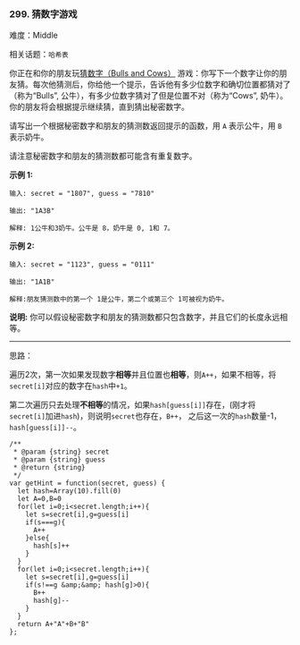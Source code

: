 ### 299. 猜数字游戏

难度：Middle

相关话题：`哈希表`

你正在和你的朋友玩[猜数字（Bulls and Cows）](https://baike.baidu.com/item/%E7%8C%9C%E6%95%B0%E5%AD%97/83200?fromtitle=Bulls+and+Cows&amp;fromid=12003488&amp;fr=aladdin)
游戏：你写下一个数字让你的朋友猜。每次他猜测后，你给他一个提示，告诉他有多少位数字和确切位置都猜对了（称为&ldquo;Bulls&rdquo;, 公牛），有多少位数字猜对了但是位置不对（称为&ldquo;Cows&rdquo;, 奶牛）。你的朋友将会根据提示继续猜，直到猜出秘密数字。



请写出一个根据秘密数字和朋友的猜测数返回提示的函数，用  `A`  表示公牛，用 `B` 表示奶牛。



请注意秘密数字和朋友的猜测数都可能含有重复数字。



**示例 1:** 



```
输入: secret = "1807", guess = "7810"

输出: "1A3B"

解释: 1公牛和3奶牛。公牛是 8，奶牛是 0, 1和 7。
```


**示例 2:** 



```
输入: secret = "1123", guess = "0111"

输出: "1A1B"

解释:朋友猜测数中的第一个 1是公牛，第二个或第三个 1可被视为奶牛。
```


**说明:** 你可以假设秘密数字和朋友的猜测数都只包含数字，并且它们的长度永远相等。




-----

思路：

遍历2次，第一次如果发现数字**相等**并且位置也**相等**，则`A++`，如果不相等，将`secret[i]`对应的数字在`hash`中`+1`。

第二次遍历只去处理**不相等**的情况，如果`hash[guess[i]]`存在，(刚才将`secret[i]`加进`hash`)，则说明`secret`也存在，`B++`，
之后这一次的`hash`数量-1，`hash[guess[i]]--`。

```
/**
 * @param {string} secret
 * @param {string} guess
 * @return {string}
 */
var getHint = function(secret, guess) {
  let hash=Array(10).fill(0)
  let A=0,B=0
  for(let i=0;i<secret.length;i++){
    let s=secret[i],g=guess[i]
    if(s===g){
      A++
    }else{
      hash[s]++
    }
  }
  for(let i=0;i<secret.length;i++){
    let s=secret[i],g=guess[i]
    if(s!==g &amp;&amp; hash[g]>0){
      B++
      hash[g]--
    }
  }
  return A+"A"+B+"B"
};
```

